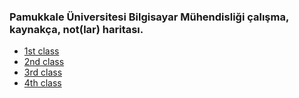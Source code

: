 ### Pamukkale Üniversitesi Bilgisayar Mühendisliği çalışma, kaynakça, not(lar) haritası.

* [1st class](https://github.com/PAU-Projects/WorkingMap/blob/1st_class/first.md)
* [2nd class](https://github.com/PAU-Projects/WorkingMap/blob/2nd_class/README.md)
* [3rd class](https://github.com/PAU-Projects/WorkingMap/blob/3rd_class/README.md)
* [4th class](https://github.com/PAU-Projects/WorkingMap/blob/4th_class/README.md)
